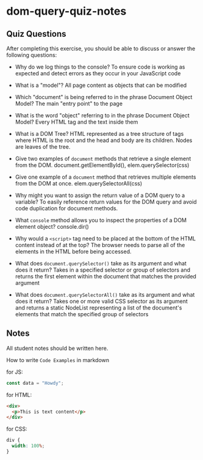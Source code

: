 # dom-query-quiz-notes

## Quiz Questions

After completing this exercise, you should be able to discuss or answer the following questions:

- Why do we log things to the console?
  To ensure code is working as expected and detect errors as they occur in your JavaScript code

- What is a "model"?
  All page content as objects that can be modified

- Which "document" is being referred to in the phrase Document Object Model?
  The main "entry point" to the page

- What is the word "object" referring to in the phrase Document Object Model?
  Every HTML tag and the text inside them

- What is a DOM Tree?
  HTML represented as a tree structure of tags where HTML is the root and the head and body are its children. Nodes are leaves of the tree.

- Give two examples of `document` methods that retrieve a single element from the DOM.
  document.getElementById(), elem.querySelector(css)

- Give one example of a `document` method that retrieves multiple elements from the DOM at once.
  elem.querySelectorAll(css)

- Why might you want to assign the return value of a DOM query to a variable?
  To easily reference return values for the DOM query and avoid code duplication for document methods.

- What `console` method allows you to inspect the properties of a DOM element object?
  console.dir()

- Why would a `<script>` tag need to be placed at the bottom of the HTML content instead of at the top?
  The browser needs to parse all of the elements in the HTML before being accessed.

- What does `document.querySelector()` take as its argument and what does it return?
  Takes in a specified selector or group of selectors and returns the first element within the document that matches the provided argument

- What does `document.querySelectorAll()` take as its argument and what does it return?
  Takes one or more valid CSS selector as its argument and returns a static NodeList representing a list of the document's elements that match the specified group of selectors

## Notes

All student notes should be written here.


How to write `Code Examples` in markdown

for JS:

```javascript
const data = "Howdy";
```

for HTML:

```html
<div>
  <p>This is text content</p>
</div>
```

for CSS:

```css
div {
  width: 100%;
}
```
